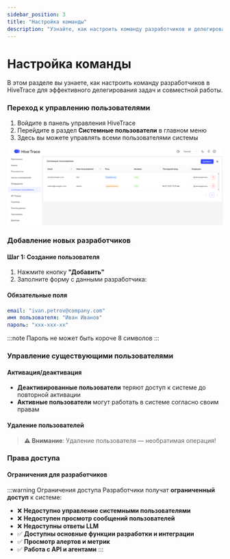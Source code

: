 ```yaml
---
sidebar_position: 3
title: "Настройка команды"
description: "Узнайте, как настроить команду разработчиков и делегировать задачи"
---
```


# Настройка команды

В этом разделе вы узнаете, как настроить команду разработчиков в HiveTrace для эффективного делегирования задач и совместной работы.

### Переход к управлению пользователями

1. Войдите в панель управления HiveTrace
2. Перейдите в раздел **Системные пользователи** в главном меню
3. Здесь вы можете управлять всеми пользователями системы

![Управление системными пользователями](/img/system_users.png)

### Добавление новых разработчиков

#### Шаг 1: Создание пользователя

1. Нажмите кнопку **"Добавить"**
2. Заполните форму с данными разработчика:


#### Обязательные поля
```yaml
email: "ivan.petrov@company.com"
имя пользователя: "Иван Иванов"
пароль: "xxx-xxx-xx"
```

:::note
Пароль не может быть короче 8 символов
::: 

### Управление существующими пользователями

#### Активация/деактивация

- **Деактивированные пользователи** теряют доступ к системе до повторной активации
- **Активные пользователи** могут работать в системе согласно своим правам

#### Удаление пользователей

> **⚠️ Внимание**: Удаление пользователя — необратимая операция!

### Права доступа

#### Ограничения для разработчиков

:::warning Ограничения доступа
Разработчики получат **ограниченный доступ** к системе:

- ❌ **Недоступно управление системными пользователями**
- ❌ **Недоступен просмотр сообщений пользователей**
- ❌ **Недоступны ответы LLM**
- ✅ **Доступны основные функции разработки и интеграции**
- ✅ **Просмотр алертов и метрик**
- ✅ **Работа с API и агентами**
:::

